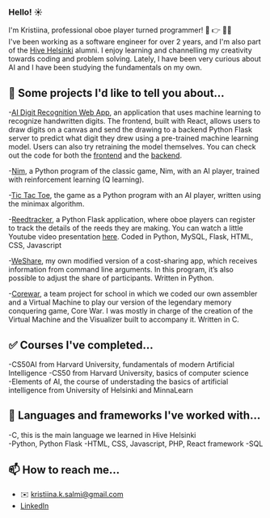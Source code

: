### Hello! :sunny:

I'm Kristiina, professional oboe player turned programmer! :musical_note: :point_right: 👩‍💻  
I've been working as a software engineer for over 2 years, and I'm also part of the [Hive Helsinki](https://www.hive.fi/en/) alumni. I enjoy learning and channelling my creativity towards coding and problem solving. Lately, I have been very curious about AI and I have been studying the fundamentals on my own.

## 🔭 Some projects I'd like to tell you about...  

-[AI Digit Recognition Web App](https://digitrecognition-ai.onrender.com), an application that uses machine learning to recognize handwritten digits. The frontend, built with React, allows users to draw digits on a canvas and send the drawing to a backend Python Flask server to predict what digit they drew using a pre-trained machine learning model.
Users can also try retraining the model themselves. You can check out the code for both the [frontend](https://github.com/krsalmi/ai_digits_frontend.git) and the [backend](https://github.com/krsalmi/ai_digits_backend.git).

-[Nim](https://github.com/krsalmi/nim.git), a Python program of the classic game, Nim, with an AI player, trained with reinforcement learning (Q learning).

-[Tic Tac Toe](https://github.com/krsalmi/tictactoe.git), the game as a Python program with an AI player, written using the minimax algorithm.

-[Reedtracker](http://www.reedtracker.com/), a Python Flask application, where oboe players can register to track the details of the reeds they are making. You can watch a little Youtube video presentation [here](https://www.youtube.com/watch?v=nX4bWLfkhLs). Coded in Python, MySQL, Flask, HTML, CSS, Javascript 

-[WeShare](https://github.com/krsalmi/weshare), my own modified version of a cost-sharing app, which receives information from command line arguments. In this program, it’s also possible to adjust the share of participants. Written in Python. 

-[Corewar](https://github.com/ninjapiraatti/corewar), a team project for school in which we coded our own assembler and a Virtual Machine to play our version of the legendary memory conquering game, Core War. I was mostly in charge of the creation of the Virtual Machine and the Visualizer built to accompany it. Written in C.  

## :white_check_mark: Courses I've completed...
-CS50AI from Harvard University, fundamentals of modern Artificial Intelligence
-CS50 from Harvard University, basics of computer science  
-Elements of AI, the course of understading the basics of artificial intelligence from University of Helsinki and MinnaLearn

## :mega: Languages and frameworks I've worked with...
-C, this is the main language we learned in Hive Helsinki  
-Python, Python Flask 
-HTML, CSS, Javascript, PHP, React framework
-SQL  

## :mailbox: How to reach me...
- :envelope: kristiina.k.salmi@gmail.com
- [LinkedIn](www.linkedin.com/in/kristiina-salmi-3a5549194)
